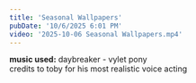 ```yaml
---
title: 'Seasonal Wallpapers'
pubDate: '10/6/2025 6:01 PM'
video: '2025-10-06 Seasonal Wallpapers.mp4'
---
```

**music used:** daybreaker - vylet pony<br>
credits to toby for his most realistic voice acting

